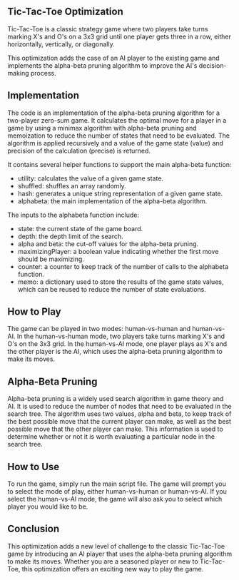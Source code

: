 ## Tic-Tac-Toe Optimization

Tic-Tac-Toe is a classic strategy game where two players take turns marking X's and O's on a 3x3 grid until one player gets three in a row, either horizontally, vertically, or diagonally.

This optimization adds the case of an AI player to the existing game and implements the alpha-beta pruning algorithm to improve the AI's decision-making process.

## Implementation 
The code is an implementation of the alpha-beta pruning algorithm for a two-player zero-sum game. It calculates the optimal move for a player in a game by using a minimax algorithm with alpha-beta pruning and memoization to reduce the number of states that need to be evaluated. The algorithm is applied recursively and a value of the game state (value) and precision of the calculation (precise) is returned.

It contains several helper functions to support the main alpha-beta function:

- utility: calculates the value of a given game state.
- shuffled: shuffles an array randomly.
- hash: generates a unique string representation of a given game state.
- alphabeta: the main implementation of the alpha-beta algorithm.

The inputs to the alphabeta function include:

- state: the current state of the game board.
- depth: the depth limit of the search.
- alpha and beta: the cut-off values for the alpha-beta pruning.
- maximizingPlayer: a boolean value indicating whether the first move should be maximizing.
- counter: a counter to keep track of the number of calls to the alphabeta function.
- memo: a dictionary used to store the results of the game state values, which can be reused to reduce the number of state evaluations.
## How to Play
The game can be played in two modes: human-vs-human and human-vs-AI. In the human-vs-human mode, two players take turns marking X's and O's on the 3x3 grid. In the human-vs-AI mode, one player plays as X's and the other player is the AI, which uses the alpha-beta pruning algorithm to make its moves.

## Alpha-Beta Pruning
Alpha-beta pruning is a widely used search algorithm in game theory and AI. It is used to reduce the number of nodes that need to be evaluated in the search tree. The algorithm uses two values, alpha and beta, to keep track of the best possible move that the current player can make, as well as the best possible move that the other player can make. This information is used to determine whether or not it is worth evaluating a particular node in the search tree.

## How to Use
To run the game, simply run the main script file. The game will prompt you to select the mode of play, either human-vs-human or human-vs-AI. If you select the human-vs-AI mode, the game will also ask you to select which player you would like to be.

## Conclusion
This optimization adds a new level of challenge to the classic Tic-Tac-Toe game by introducing an AI player that uses the alpha-beta pruning algorithm to make its moves. Whether you are a seasoned player or new to Tic-Tac-Toe, this optimization offers an exciting new way to play the game.

